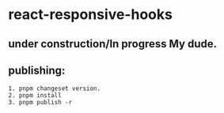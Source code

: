 # react-responsive-hooks

## under construction/In progress My dude. 

## publishing:  
    1. pnpm changeset version. 
    2. pnpm install
    3. pnpm publish -r 

